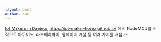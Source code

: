 ```yaml
---
layout: post
author: sue
---
```

[Iot Makers in Daejeon](https://iot-maker-korea.github.io/) <https://iot-maker-korea.github.io/> 에서 NodeMCU를 시작으로 아두이노, 라즈베리파이, 웹페이지 개설 등 여러 가지를 배움.--
